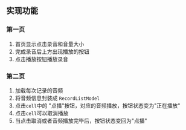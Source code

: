 ## 实现功能
### 第一页
1. 首页显示点击录音和音量大小
2. 完成录音后上方出现播放的按钮
3. 点击播放按钮播放录音

### 第二页

1. 加载每次记录的音频
2. 将音频信息封装成 `RecordListModel`
3. 点击`cell`中的 "点播"按钮，对应的音频播放，按钮状态变为"正在播放"
4. 点击`cell`可以取消播放
5. 当点击取消或者音频播放完毕后，按钮状态变回为"点播"
